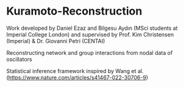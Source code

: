 # Kuramoto-Reconstruction
Work developed by Daniel Ezaz and Bilgesu Aydın (MSci students at Imperial College London) and supervised by Prof. Kim Christensen (Imperial) & Dr. Giovanni Petri (CENTAI)

Reconstructing network and group interactions from nodal data of oscillators

Statistical inference framework inspired by Wang et al. (https://www.nature.com/articles/s41467-022-30706-9)


